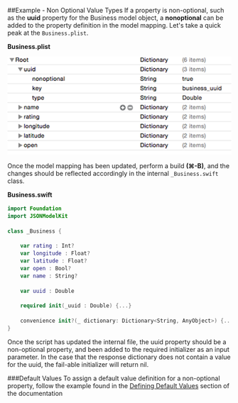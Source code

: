 ##Example - Non Optional Value Types
If a property is non-optional, such as the **uuid** property for the Business model object, a **nonoptional** can be added to the property definition in the model mapping. Let's take a quick peak at the `Business.plist`.

**Business.plist**
<br/>

![alt tag](/documentation/readme_assets/non_optional_business.png?raw=true)
<br/>

Once the model mapping has been updated, perform a build **(⌘-B)**, and the changes should be reflected accordingly in the internal `_Business.swift` class.

**Business.swift**
<br/>

```swift
import Foundation
import JSONModelKit

class _Business {

	var rating : Int?
	var longitude : Float?
	var latitude : Float?
	var open : Bool?
	var name : String?

	var uuid : Double

 	required init(_uuid : Double) {...}

 	convenience init?(_ dictionary: Dictionary<String, AnyObject>) {...}
}
```

Once the script has updated the internal file, the uuid property should be a non-optional property, and been added to the required initializer as an input parameter. In the case that the response dictionary does not contain a value for the uuid, the fail-able initializer will return nil.

###Default Values
To assign a default value definition for a non-optional property, follow the example found in the [Defining Default Values](/documentation/default_values.md) section of the documentation
